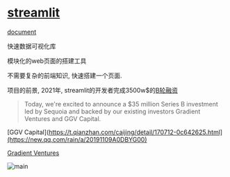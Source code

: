 # [streamlit](https://streamlit.io/)

[document](https://docs.streamlit.io/library/get-started)

快速数据可视化库

模块化的web页面的搭建工具

不需要复杂的前端知识, 快速搭建一个页面.

项目的前景, 2021年, streamlit的开发者完成3500w$的[B轮融资](https://blog.streamlit.io/our-35-million-series-b/)

> Today, we're excited to announce a $35 million Series B investment led by Sequoia and backed by our existing investors Gradient Ventures and GGV Capital.

[GGV Capital](https://t.qianzhan.com/caijing/detail/170712-0c642625.html](https://new.qq.com/rain/a/20191109A0DBYG00)

[Gradient Ventures](https://t.qianzhan.com/caijing/detail/170712-0c642625.html)

![main](https://docs.streamlit.io/30days.png)

